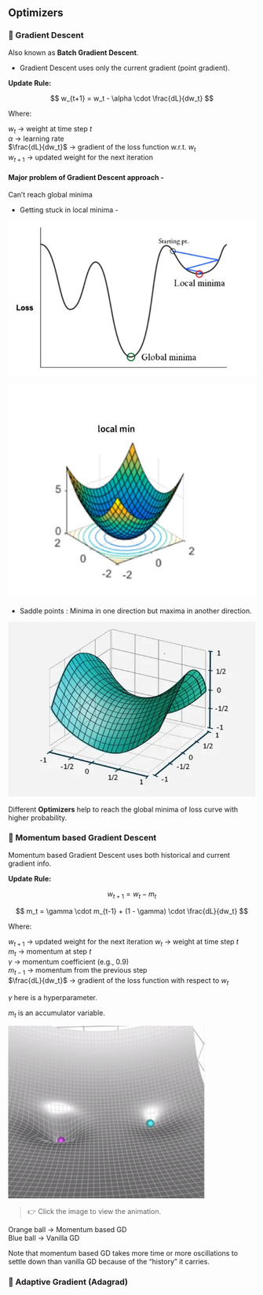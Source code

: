## Optimizers

### 🔸 Gradient Descent

Also known as **Batch Gradient Descent**.

- Gradient Descent uses only the current gradient (point gradient).

**Update Rule:**

$$
w_{t+1} = w_t - \alpha \cdot \frac{dL}{dw_t}
$$

Where:  

$w_t$ → weight at time step $t$  
$\alpha$ → learning rate  
$\frac{dL}{dw_t}$ → gradient of the loss function w.r.t. $w_t$  
$w_{t+1}$ → updated weight for the next iteration

#### Major problem of Gradient Descent approach - 
Can’t reach global minima

- Getting stuck in local minima -

![Optimizer Image 1](images/minima.jpg)

![Optimizer Image 2](images/minima2.jpg)

- Saddle points : Minima in one direction but maxima in another direction.

![Optimizer Image 3](images/saddle.jpg)

Different **Optimizers** help to reach the global minima of loss curve with higher probability.

### 🔸 Momentum based Gradient Descent

Momentum based Gradient Descent uses both historical and current gradient info.

**Update Rule:**

$$
w_{t+1} = w_t - m_t
$$

$$
m_t = \gamma \cdot m_{t-1} + (1 - \gamma) \cdot \frac{dL}{dw_t}
$$

Where:

$w_{t+1}$ → updated weight for the next iteration
$w_t$  → weight at time step $t$  
$m_t$ → momentum at step $t$  
$\gamma$ → momentum coefficient (e.g., 0.9)  
$m_{t-1}$ → momentum from the previous step  
$\frac{dL}{dw_t}$ → gradient of the loss function with respect to $w_t$  


$\gamma$ here is a hyperparameter.

$m_t$ is an accumulator variable.

<p>
  <img src="images/gd_vs_mt.gif" alt="Optimizer Animation" width="400"/>
</p>

> 👉 Click the image to view the animation.

Orange ball → Momentum based GD  
Blue ball → Vanilla GD


Note that momentum based GD takes more time or more oscillations to settle down than vanilla GD because of the “history” it carries.

### 🔸 Adaptive Gradient (Adagrad)

